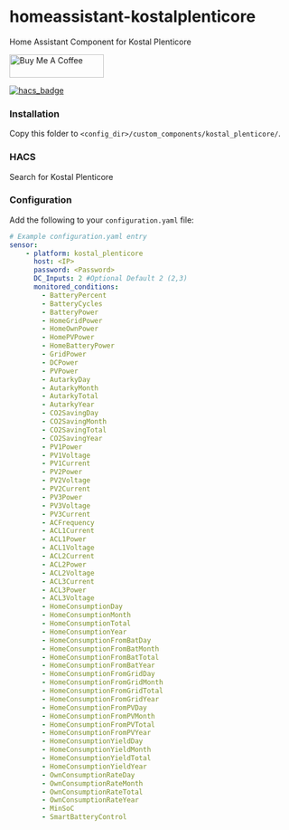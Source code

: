 # homeassistant-kostalplenticore

Home Assistant Component for Kostal Plenticore

<a href="https://www.buymeacoffee.com/ittv" target="_blank"><img height="41px" width="167px" src="https://cdn.buymeacoffee.com/buttons/default-blue.png" alt="Buy Me A Coffee"></a>

[![hacs_badge](https://img.shields.io/badge/HACS-Custom-orange.svg?style=for-the-badge)](https://github.com/custom-components/hacs)

### Installation

Copy this folder to `<config_dir>/custom_components/kostal_plenticore/`.

### HACS
Search for Kostal Plenticore

### Configuration

Add the following to your `configuration.yaml` file:

```yaml
# Example configuration.yaml entry
sensor:
    - platform: kostal_plenticore
      host: <IP>
      password: <Password>
      DC_Inputs: 2 #Optional Default 2 (2,3)
      monitored_conditions:
        - BatteryPercent
        - BatteryCycles
        - BatteryPower
        - HomeGridPower
        - HomeOwnPower
        - HomePVPower
        - HomeBatteryPower
        - GridPower
        - DCPower
        - PVPower
        - AutarkyDay
        - AutarkyMonth
        - AutarkyTotal
        - AutarkyYear
        - CO2SavingDay
        - CO2SavingMonth
        - CO2SavingTotal
        - CO2SavingYear
        - PV1Power
        - PV1Voltage
        - PV1Current
        - PV2Power
        - PV2Voltage
        - PV2Current
        - PV3Power
        - PV3Voltage
        - PV3Current
        - ACFrequency
        - ACL1Current
        - ACL1Power
        - ACL1Voltage
        - ACL2Current
        - ACL2Power
        - ACL2Voltage
        - ACL3Current
        - ACL3Power
        - ACL3Voltage
        - HomeConsumptionDay
        - HomeConsumptionMonth
        - HomeConsumptionTotal
        - HomeConsumptionYear
        - HomeConsumptionFromBatDay
        - HomeConsumptionFromBatMonth
        - HomeConsumptionFromBatTotal
        - HomeConsumptionFromBatYear
        - HomeConsumptionFromGridDay
        - HomeConsumptionFromGridMonth
        - HomeConsumptionFromGridTotal
        - HomeConsumptionFromGridYear
        - HomeConsumptionFromPVDay
        - HomeConsumptionFromPVMonth
        - HomeConsumptionFromPVTotal
        - HomeConsumptionFromPVYear
        - HomeConsumptionYieldDay
        - HomeConsumptionYieldMonth
        - HomeConsumptionYieldTotal
        - HomeConsumptionYieldYear
        - OwnConsumptionRateDay
        - OwnConsumptionRateMonth
        - OwnConsumptionRateTotal
        - OwnConsumptionRateYear
        - MinSoC
        - SmartBatteryControl

```
